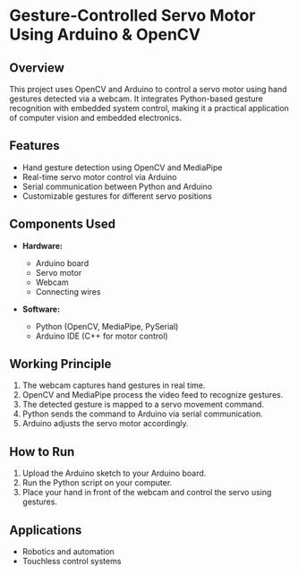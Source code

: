 # Gesture-Controlled Servo Motor Using Arduino & OpenCV

## Overview
This project uses OpenCV and Arduino to control a servo motor using hand gestures detected via a webcam. It integrates Python-based gesture recognition with embedded system control, making it a practical application of computer vision and embedded electronics.

## Features
- Hand gesture detection using OpenCV and MediaPipe
- Real-time servo motor control via Arduino
- Serial communication between Python and Arduino
- Customizable gestures for different servo positions

## Components Used
- **Hardware:**
  - Arduino board
  - Servo motor
  - Webcam
  - Connecting wires
  
- **Software:**
  - Python (OpenCV, MediaPipe, PySerial)
  - Arduino IDE (C++ for motor control)

## Working Principle
1. The webcam captures hand gestures in real time.
2. OpenCV and MediaPipe process the video feed to recognize gestures.
3. The detected gesture is mapped to a servo movement command.
4. Python sends the command to Arduino via serial communication.
5. Arduino adjusts the servo motor accordingly.

## How to Run
1. Upload the Arduino sketch to your Arduino board.
2. Run the Python script on your computer.
3. Place your hand in front of the webcam and control the servo using gestures.

## Applications
- Robotics and automation
- Touchless control systems

